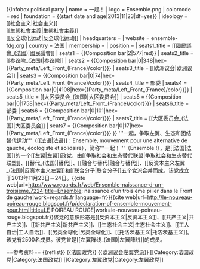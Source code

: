 {{Infobox political party
| name = 一起！
| logo = Ensemble.png
| colorcode = red
| foundation = {{start date and age|2013|11|23|df=yes}}
| ideology = [[社会主义|社会主义]]<br>[[生態社會主義|生態社會主義]]<br>[[反全球化运动|反全球化运动]]
| headquarters = 
| website = ensemble-fdg.org
| country = 法国
| membership =
| position =
| seats1_title = [[國民議會_(法國)|國民議會]]
| seats1 = {{Composition bar|2|577|red}}
| seats2_title = [[参议院_(法国)|参议院]]
| seats2 = {{Composition bar|0|348|hex={{Party_meta/Left_Front_(France)/color}}}}
| seats3_title = [[欧洲议会|欧洲议会]]
| seats3 = {{Composition bar|0|74|hex={{Party_meta/Left_Front_(France)/color}}}}
| seats4_title = 部委
| seats4 = {{Composition bar|0|4108|hex={{Party_meta/Left_Front_(France)/color}}}}
| seats5_title = [[大区委员会_(法国)|大区委员会]]
| seats5 = {{Composition bar|0|1758|hex={{Party_meta/Left_Front_(France)/color}}}}
| seats6_title = 部委
| seats6 = {{Composition bar|0|101|hex={{Party_meta/Left_Front_(France)/color}}}}
| seats7_title = [[大区委员会_(法国)|大区委员会]]
| seats7 = {{Composition bar|0|17|hex={{Party_meta/Left_Front_(France)/color}}}}
}}
'''一起，争取左翼、生态和团结替代运动'''（[[法语|法语]]：Ensemble, mouvement pour une alternative de gauche, écologiste et solidaire），简称'''一起！'''（Ensemble !），是[[法国|法国]]的一个[[左翼|左翼]]政党，由[[争取社会和生态替代联盟|争取社会和生态替代联盟]]、[[替代_(法国)|替代]]、[[融合与替代|融合与替代]]、[[反资本主义左翼_(法国)|反资本主义左翼]]和[[联合分子|联合分子]]五个党派合并而成。该党成立于2013年11月23日－24日。<ref>{{cite web|url=http://www.regards.fr/web/Ensemble-naissance-d-un-troisieme,7224|title=Ensemble: naissance d’un troisième pilier dans le Front de gauche|work=regards.fr|language=fr}}</ref><ref>{{cite web|url=http://le-nouveau-poireau-rouge.blogspot.fr/p/declaration-of-ensemble-mouvement-pour.html|title=LE POIREAU ROUGE|work=le-nouveau-poireau-rouge.blogspot.fr}}</ref>该党的意识形态是[[反资本主义|反资本主义]]、[[共产主义|共产主义]]、[[新共产主义|新共产主义]]、[[生态社会主义|生态社会主义]]、[[工人自治|工人自治]]、[[另类全球化|另类全球化]]、[[托洛茨基主义|托洛茨基主义]]。该党有2500名成员。该党曾是[[左翼阵线_(法国)|左翼阵线]]的成员。

==参考资料==
{{reflist}}
{{法国政党}}
{{欧洲议会左翼党派}}
[[Category:法国政党|Category:法国政党]]
[[Category:左翼政党|Category:左翼政党]]